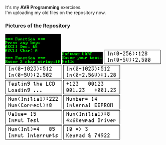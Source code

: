 It's my **AVR Programming** exercises.  
I'm uploading my old files on the repository now.

### Pictures of the Repository
![](UART_Syntax/Simulate/Album.png)
![](UART_Software%20UART/Simulate/Album.png)
![](ADC_08Bit_AVCC%20VREF/Simulate/Album.png)
![](ADC_10Bit_AVCC%20VREF/Simulate/Album.png)
![](ADC_10Bit_Internal%20VREF/Simulate/Album.png)
![](Display_LCD_Syntax/Simulate/Album.png)
![](String_Syntax/Simulate/Album.png)
![](Keypad_4x4/Simulate/Album.png)
![](EEPROM/Simulate/Album.png)
![](IO_Input/Simulate/Album.png)
![](Keypad_4x6/Simulate/Album.png)
![](IO_Input%20Interrupts/Simulate/Album.png)
![](Keypad_4x4_Using%2074922/Simulate/Album.png)

